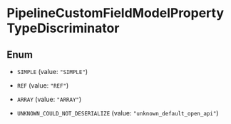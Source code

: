 

# PipelineCustomFieldModelPropertyTypeDiscriminator

## Enum


* `SIMPLE` (value: `"SIMPLE"`)

* `REF` (value: `"REF"`)

* `ARRAY` (value: `"ARRAY"`)

* `UNKNOWN_COULD_NOT_DESERIALIZE` (value: `"unknown_default_open_api"`)


